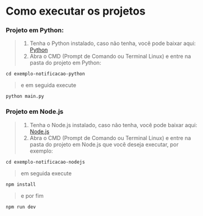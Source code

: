 # Como executar os projetos

### Projeto em Python:

> 1. Tenha o Python instalado, caso não tenha, você pode baixar aqui: [Python](https://www.python.org/)
> 2. Abra o CMD (Prompt de Comando ou Terminal Linux) e entre na pasta do projeto em Python:
```shell
cd exemplo-notificacao-python
```
> e em seguida execute
```shell
python main.py
```

### Projeto em Node.js

> 1. Tenha o Node.js instalado, caso não tenha, você pode baixar aqui: [Node.js](https://nodejs.org/en)
> 2. Abra o CMD (Prompt de Comando ou Terminal Linux) e entre na pasta do projeto em Node.js que você deseja executar, por exemplo:
```shell
cd exemplo-notificacao-nodejs
```
> em seguida execute
```shell
npm install
```
> e por fim
```shell
npm run dev
```